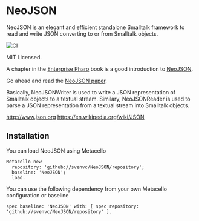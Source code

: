 # NeoJSON

NeoJSON is an elegant and efficient standalone Smalltalk framework to read and write JSON converting to or from Smalltalk objects.

[![CI](https://github.com/svenvc/NeoJSON/actions/workflows/CI.yml/badge.svg)](https://github.com/svenvc/NeoJSON/actions/workflows/CI.yml)

MIT Licensed.

A chapter in the [Enterprise Pharo](https://books.pharo.org/enterprise-pharo/) book is a good introduction to [NeoJSON](https://ci.inria.fr/pharo-contribution/job/EnterprisePharoBook/lastSuccessfulBuild/artifact/book-result/NeoJSON/NeoJSON.html).

Go ahead and read the [NeoJSON paper](https://github.com/svenvc/docs/blob/master/neo/neo-json-paper.md).

Basically, NeoJSONWriter is used to write a JSON representation of Smalltalk objects to a textual stream.
Similary, NeoJSONReader is used to parse a JSON representation from a textual stream into Smalltalk objects.

http://www.json.org
https://en.wikipedia.org/wiki/JSON

## Installation

You can load NeoJSON using Metacello

```Smalltalk
Metacello new
  repository: 'github://svenvc/NeoJSON/repository';
  baseline: 'NeoJSON';
  load.
```

You can use the following dependency from your own Metacello configuration or baseline

```Smalltalk
spec baseline: 'NeoJSON' with: [ spec repository: 'github://svenvc/NeoJSON/repository' ].
```
